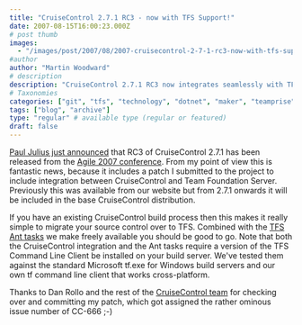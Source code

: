 ```yaml
---
title: "CruiseControl 2.7.1 RC3 - now with TFS Support!"
date: 2007-08-15T16:00:23.000Z
# post thumb
images:
  - "/images/post/2007/08/2007-cruisecontrol-2-7-1-rc3-now-with-tfs-support.jpg"
#author
author: "Martin Woodward"
# description
description: "CruiseControl 2.7.1 RC3 now integrates seamlessly with TFS, simplifying your migration process—thanks to Paul Julius's latest patch."
# Taxonomies
categories: ["git", "tfs", "technology", "dotnet", "maker", "teamprise", "web"]
tags: ["blog", "archive"]
type: "regular" # available type (regular or featured)
draft: false
---
```

[Paul Julius just announced](http://www.pauljulius.com/blog/?p=6) that RC3 of CruiseControl 2.7.1 has been released from the [Agile 2007 conference](http://www.agile2007.org).  From my point of view this is fantastic news, because it includes a patch I submitted to the project to include integration between CruiseControl and Team Foundation Server.  Previously this was available from our website but from 2.7.1 onwards it will be included in the base CruiseControl distribution. 

If you have an existing CruiseControl build process then this makes it really simple to migrate your source control over to TFS.  Combined with the [TFS Ant tasks](http://www.teamprise.com/download/download-ant.html) we make freely available you should be good to go. Note that both the CruiseControl integration and the Ant tasks require a version of the TFS Command Line Client be installed on your build server.  We've tested them against the standard Microsoft tf.exe for Windows build servers and our own tf command line client that works cross-platform. 

Thanks to Dan Rollo and the rest of the [CruiseControl team](http://cruisecontrol.sourceforge.net/developers.html) for checking over and committing my patch, which got assigned the rather ominous issue number of CC-666 ;-)